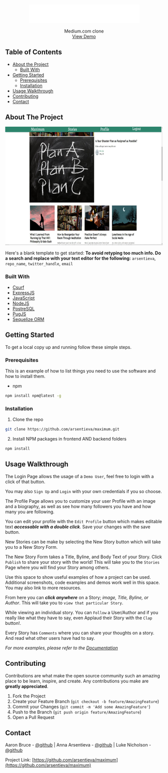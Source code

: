 <!--
*** Thanks for checking out this README Template. If you have a suggestion that would
*** make this better, please fork the repo and create a pull request or simply open
*** an issue with the tag "enhancement".
*** Thanks again! Now go create something AMAZING! :D
***
***
***
*** To avoid retyping too much info. Do a search and replace for the following:
*** github_username, repo_name, twitter_handle, email
-->





<!-- PROJECT SHIELDS -->
<!--
*** I'm using markdown "reference style" links for readability.
*** Reference links are enclosed in brackets [ ] instead of parentheses ( ).
*** See the bottom of this document for the declaration of the reference variables
*** for contributors-url, forks-url, etc. This is an optional, concise syntax you may use.
*** https://www.markdownguide.org/basic-syntax/#reference-style-links
-->
<!-- [![Contributors][contributors-shield]][contributors-url]
[![Forks][forks-shield]][forks-url]
[![Stargazers][stars-shield]][stars-url]
[![Issues][issues-shield]][issues-url]
[![MIT License][license-shield]][license-url]
[![LinkedIn][linkedin-shield]][linkedin-url] -->



<!-- PROJECT LOGO -->
<br />
<p align="center">
  <a href="https://github.com/arsentieva/maximum">
    <img src="./feature-packets/images/maximum-logo.png" alt="Logo">
  </a>

  <p align="center">
    Medium.com clone
    <!-- <br />
    <a href="https://github.com/github_username/repo_name"><strong>Explore the docs »</strong></a>
    <br /> -->
    <br />
    <a href="https://maximum-front-end.herokuapp.com/">View Demo</a>
    <!-- ·
    <a href="https://github.com/github_username/repo_name/issues">Report Bug</a>
    ·
    <a href="https://github.com/github_username/repo_name/issues">Request Feature</a>
  </p> -->
</p>



<!-- TABLE OF CONTENTS -->
## Table of Contents

* [About the Project](#about-the-project)
  * [Built With](#built-with)
* [Getting Started](#getting-started)
  * [Prerequisites](#prerequisites)
  * [Installation](#installation)
* [Usage Walkthrough](#usage-walkthrough)
* [Contributing](#contributing)
* [Contact](#contact)
<!-- * [Roadmap](#roadmap) -->
<!-- * [License](#license) -->
<!-- * [Acknowledgements](#acknowledgements) -->



<!-- ABOUT THE PROJECT -->
## About The Project

[![Maximum Story Page][product-screenshot]](https://example.com)

Here's a blank template to get started:
**To avoid retyping too much info. Do a search and replace with your text editor for the following:**
`arsentieva`, `repo_name`, `twitter_handle`, `email`


### Built With

* [Csurf](https://www.npmjs.com/package/csurf)
* [ExpressJS](https://expressjs.com/)
* [JavaScript](https://www.javascript.com/)
* [NodeJS](https://nodejs.org/en/about/)
* [PostreSQL](https://www.postgresql.org/)
* [PugJS](https://pugjs.org/api/getting-started.html)
* [Sequelize ORM](https://sequelize.org/)


<!-- GETTING STARTED -->
## Getting Started

To get a local copy up and running follow these simple steps.

### Prerequisites

This is an example of how to list things you need to use the software and how to install them.
* npm
```sh
npm install npm@latest -g
```

### Installation

1. Clone the repo
```sh
git clone https://github.com/arsentieva/maximum.git
```
2. Install NPM packages in frontend AND backend folders
```sh
npm install
```



<!-- USAGE EXAMPLES -->
## Usage Walkthrough

The Login Page allows the usage of a `Demo User`, feel free to login with a click of that button.

You may also `Sign Up` and `Login` with your own credentials if you so choose.

The Profile Page allows you to customize your user Profile with an image and a biography, as well as see how many followers you have and how many you are following.

You can edit your profile with the `Edit Profile` button which makes editable text ***accessable with a double click***. Save your changes with the save button.

New Stories can be make by selecting the New Story button which will take you to a New Story Form.

The New Story Form takes a Title, Byline, and Body Text of your Story. Click `Publish` to share your story with the world! This will take you to the `Stories` Page where you will find your Story among others.

Use this space to show useful examples of how a project can be used. Additional screenshots, code examples and demos work well in this space. You may also link to more resources.

From here you can ***click anywhere*** on a Story; *image, Title, Byline, or Author*. This will take you to `view that particular Story`.

While viewing an individual story. You can `Follow` a User/Author and if you really like what they have to say, even Applaud their Story with the `Clap` button!.

Every Story has `Comments` where you can share your thoughts on a story. And read what other users have had to say.

_For more examples, please refer to the [Documentation](https://example.com)_



<!-- ROADMAP -->
<!-- ## Roadmap

See the [open issues](https://github.com/arsentieva/maximum/issues) for a list of proposed features (and known issues). -->



<!-- CONTRIBUTING -->
## Contributing

Contributions are what make the open source community such an amazing place to be learn, inspire, and create. Any contributions you make are **greatly appreciated**.

1. Fork the Project
2. Create your Feature Branch (`git checkout -b feature/AmazingFeature`)
3. Commit your Changes (`git commit -m 'Add some AmazingFeature'`)
4. Push to the Branch (`git push origin feature/AmazingFeature`)
5. Open a Pull Request



<!-- LICENSE -->
<!-- ## License

Distributed under the MIT License. See `LICENSE` for more information. -->



<!-- CONTACT -->
## Contact

Aaron Bruce - [@github](https://github.com/AaronTheBruce) |
Anna Arsentieva - [@github](https://github.com/arsentieva) |
Luke Nicholson - [@github](https://github.com/lukenicholson)

Project Link: [https://github.com/arsentieva/maximum](https://github.com/arsentieva/maximum)



<!-- ACKNOWLEDGEMENTS -->
<!-- ## Acknowledgements

* []()
* []()
* []() -->





<!-- MARKDOWN LINKS & IMAGES -->
<!-- https://www.markdownguide.org/basic-syntax/#reference-style-links -->
[contributors-shield]: https://img.shields.io/github/contributors/arsentieva/repo.svg?style=flat-square
[contributors-url]: https://github.com/arsentieva/repo/graphs/contributors
[forks-shield]: https://img.shields.io/github/forks/arsentieva/repo.svg?style=flat-square
[forks-url]: https://github.com/arsentieva/repo/network/members
[stars-shield]: https://img.shields.io/github/stars/arsentieva/repo.svg?style=flat-square
[stars-url]: https://github.com/arsentieva/repo/stargazers
[issues-shield]: https://img.shields.io/github/issues/arsentieva/repo.svg?style=flat-square
[issues-url]: https://github.com/arsentieva/repo/issues
[license-shield]: https://img.shields.io/github/license/arsentieva/repo.svg?style=flat-square
[license-url]: https://github.com/arsentieva/repo/blob/master/LICENSE.txt
[linkedin-shield]: https://img.shields.io/badge/-LinkedIn-black.svg?style=flat-square&logo=linkedin&colorB=555
[linkedin-url]: https://linkedin.com/in/arsentieva
[product-screenshot]: feature-packets/images/maximum.png
